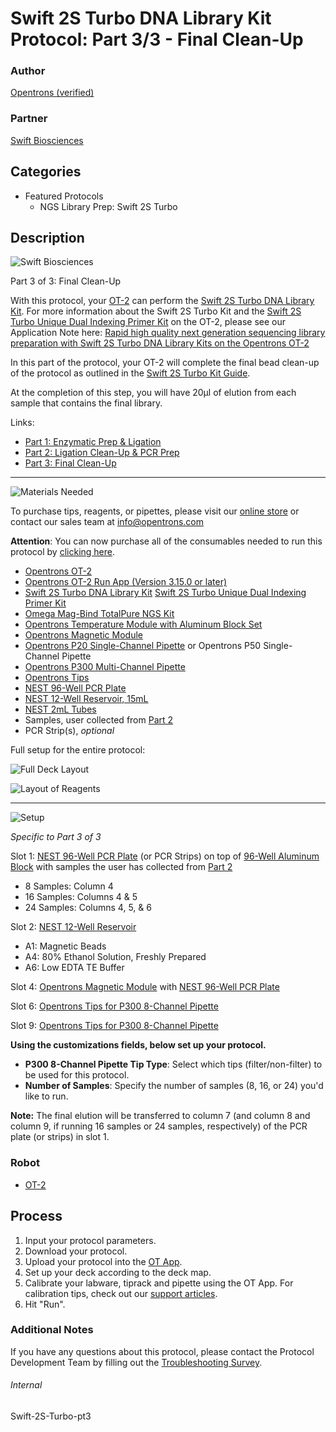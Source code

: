 # Swift 2S Turbo DNA Library Kit Protocol: Part 3/3 - Final Clean-Up

### Author
[Opentrons (verified)](https://opentrons.com/)

### Partner
[Swift Biosciences](https://swiftbiosci.com/)

## Categories
* Featured Protocols
	* NGS Library Prep: Swift 2S Turbo


## Description
![Swift Biosciences](https://opentrons-protocol-library-website.s3.amazonaws.com/custom-README-images/swift-2s-protocol/swift_logo.jpg)

Part 3 of 3: Final Clean-Up


With this protocol, your [OT-2](https://shop.opentrons.com/collections/ot-2-robot/products/ot-2) can perform the [Swift 2S Turbo DNA Library Kit](https://swiftbiosci.com/swift-2s-turbo-dna-library-kits/). For more information about the Swift 2S Turbo Kit and the [Swift 2S Turbo Unique Dual Indexing Primer Kit](https://shop.opentrons.com/products/swift-2s-turbo-unique-dual-indexing-primer-kit-96-rxns?_pos=1&_sid=f1fb599e7&_ss=r) on the OT-2, please see our Application Note here: [Rapid high quality next generation sequencing library preparation with Swift 2S Turbo DNA Library Kits on the Opentrons OT-2](https://opentrons-landing-img.s3.amazonaws.com/bundles/swift_automated_ngs_application_note.pdf)


In this part of the protocol, your OT-2 will complete the final bead clean-up of the protocol as outlined in the [Swift 2S Turbo Kit Guide](https://swiftbiosci.com/wp-content/uploads/2019/11/PRT-001-2S-Turbo-DNA-Library-Kit-Rev-1.pdf).


At the completion of this step, you will have 20μl of elution from each sample that contains the final library.

Links:
* [Part 1: Enzymatic Prep & Ligation](https://protocols.opentrons.com/protocol/swift-2s-turbo-pt1)
* [Part 2: Ligation Clean-Up & PCR Prep](https://protocols.opentrons.com/protocol/swift-2s-turbo-pt2)
* [Part 3: Final Clean-Up](https://protocols.opentrons.com/protocol/swift-2s-turbo-pt3)




---
![Materials Needed](https://s3.amazonaws.com/opentrons-protocol-library-website/custom-README-images/001-General+Headings/materials.png)

To purchase tips, reagents, or pipettes, please visit our [online store](https://shop.opentrons.com/) or contact our sales team at [info@opentrons.com](mailto:info@opentrons.com)


**Attention**: You can now purchase all of the consumables needed to run this protocol by [clicking here](https://shop.opentrons.com/products/ngs-library-prep-workstation-consumables-refill).

* [Opentrons OT-2](https://shop.opentrons.com/collections/ot-2-robot/products/ot-2)
* [Opentrons OT-2 Run App (Version 3.15.0 or later)](https://opentrons.com/ot-app/)
* [Swift 2S Turbo DNA Library Kit](https://swiftbiosci.com/swift-2s-turbo-dna-library-kits/)
[Swift 2S Turbo Unique Dual Indexing Primer Kit](https://shop.opentrons.com/products/swift-2s-turbo-unique-dual-indexing-primer-kit-96-rxns?_pos=1&_sid=f1fb599e7&_ss=r)
* [Omega Mag-Bind TotalPure NGS Kit](https://shop.opentrons.com/collections/verified-reagents/products/mag-bind-total-pure-ngs)
* [Opentrons Temperature Module with Aluminum Block Set](https://shop.opentrons.com/collections/hardware-modules/products/tempdeck)
* [Opentrons Magnetic Module](https://shop.opentrons.com/collections/hardware-modules/products/magdeck)
* [Opentrons P20 Single-Channel Pipette](https://shop.opentrons.com/collections/ot-2-pipettes/products/single-channel-electronic-pipette) or Opentrons P50 Single-Channel Pipette
* [Opentrons P300 Multi-Channel Pipette](https://shop.opentrons.com/collections/ot-2-robot/products/8-channel-electronic-pipette)
* [Opentrons Tips](https://shop.opentrons.com/collections/opentrons-tips)
* [NEST 96-Well PCR Plate](https://shop.opentrons.com/collections/lab-plates/products/nest-0-1-ml-96-well-pcr-plate-full-skirt)
* [NEST 12-Well Reservoir, 15mL](https://shop.opentrons.com/collections/reservoirs/products/nest-12-well-reservoir-15-ml)
* [NEST 2mL Tubes](https://shop.opentrons.com/collections/tubes/products/nest-2-0-ml-sample-vial)
* Samples, user collected from [Part 2](https://protocols.opentrons.com/protocol/swift-2s-turbo-pt2)
* PCR Strip(s), *optional*


Full setup for the entire protocol:

![Full Deck Layout](https://s3.amazonaws.com/opentrons-protocol-library-website/custom-README-images/swift-2s-protocol/deck_layout_names.png)

![Layout of Reagents](https://opentrons-protocol-library-website.s3.amazonaws.com/custom-README-images/swift-2s-protocol/labware_layout.jpeg)



---
![Setup](https://s3.amazonaws.com/opentrons-protocol-library-website/custom-README-images/001-General+Headings/Setup.png)

*Specific to Part 3 of 3*


Slot 1: [NEST 96-Well PCR Plate](https://shop.opentrons.com/collections/lab-plates/products/nest-0-1-ml-96-well-pcr-plate-full-skirt) (or PCR Strips) on top of [96-Well Aluminum Block](https://shop.opentrons.com/collections/racks-and-adapters/products/aluminum-block-set) with samples the user has collected from [Part 2](https://protocols.opentrons.com/protocol/swift-2s-turbo-pt2)
* 8 Samples: Column 4
* 16 Samples: Columns 4 & 5
* 24 Samples: Columns 4, 5, & 6


Slot 2: [NEST 12-Well Reservoir](https://shop.opentrons.com/collections/reservoirs/products/nest-12-well-reservoir-15-ml)
* A1: Magnetic Beads
* A4: 80% Ethanol Solution, Freshly Prepared
* A6: Low EDTA TE Buffer


Slot 4: [Opentrons Magnetic Module](https://shop.opentrons.com/collections/hardware-modules/products/magdeck) with [NEST 96-Well PCR Plate](https://shop.opentrons.com/collections/lab-plates/products/nest-0-1-ml-96-well-pcr-plate-full-skirt)


Slot 6: [Opentrons Tips for P300 8-Channel Pipette](https://shop.opentrons.com/collections/opentrons-tips)


Slot 9: [Opentrons Tips for P300 8-Channel Pipette](https://shop.opentrons.com/collections/opentrons-tips)



**Using the customizations fields, below set up your protocol.**
* **P300 8-Channel Pipette Tip Type**: Select which tips (filter/non-filter) to be used for this protocol.
* **Number of Samples**: Specify the number of samples (8, 16, or 24) you'd like to run.


__Note:__ The final elution will be transferred to column 7 (and column 8 and column 9, if running 16 samples or 24 samples, respectively) of the PCR plate (or strips) in slot 1.


### Robot
* [OT-2](https://opentrons.com/ot-2)

## Process

1. Input your protocol parameters.
2. Download your protocol.
3. Upload your protocol into the [OT App](https://opentrons.com/ot-app).
4. Set up your deck according to the deck map.
5. Calibrate your labware, tiprack and pipette using the OT App. For calibration tips, check out our [support articles](https://support.opentrons.com/en/collections/1559720-guide-for-getting-started-with-the-ot-2).
6. Hit "Run".

### Additional Notes
If you have any questions about this protocol, please contact the Protocol Development Team by filling out the [Troubleshooting Survey](https://protocol-troubleshooting.paperform.co/).

###### Internal
Swift-2S-Turbo-pt3
